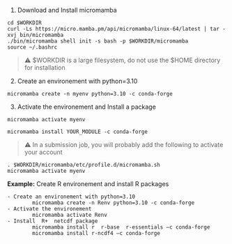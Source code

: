 1. Download  and Install micromamba
```
cd $WORKDIR
curl -Ls https://micro.mamba.pm/api/micromamba/linux-64/latest | tar -xvj bin/micromamba
./bin/micromamba shell init -s bash -p $WORKDIR/micromamba
source ~/.bashrc
```

>:warning: $WORKDIR is a large filesystem, do not use the $HOME directory for installation

2. Create an environement with python=3.10
```
micromamba create -n myenv python=3.10 -c conda-forge
```
3. Activate the environement and Install a package
```
micromamba activate myenv

micromamba install YOUR_MODULE -c conda-forge
```
>:warning: In a submission job, you will probably add the following to activate your account

```
. $WORKDIR/micromamba/etc/profile.d/micromamba.sh
micromamba activate myenv

```

**Example:** Create R environement and install R packages

```
- Create an environement with python=3.10
        micromamba create -n Renv python=3.10 -c conda-forge
- Activate the environement
        micromamba activate Renv
- Install  R+  netcdf package
        micromamba install r  r-base  r-essentials –c conda-forge
        micromamba install r-ncdf4 –c conda-forge
  ```

